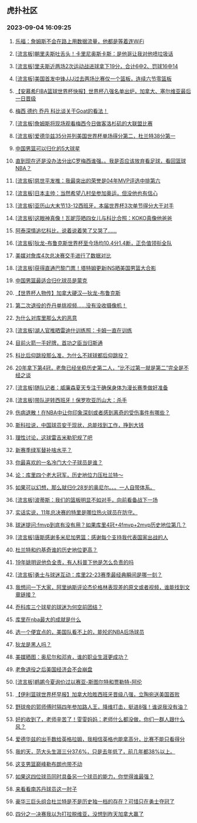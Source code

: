 ## 虎扑社区 
### 2023-09-04 16:09:25

1. [乐福：詹姆斯不会在路上用数据流量，他都是等着连WiFi](https://bbs.hupu.com/61984723.html)

2. [[流言板]朝里夫斯吐舌头！卡里尼奥斯卡斯：是他哥让我对他喷垃圾话](https://bbs.hupu.com/61984847.html)

3. [[流言板]里夫斯近两场2次运动战进球拿下19分，合计6中2、罚球16中14](https://bbs.hupu.com/61984198.html)

4. [[流言板]美国首发中锋JJJ过去两场比赛仅一个篮板，连续六节零篮板](https://bbs.hupu.com/61983164.html)

5. [【安慕希FIBA篮球世界杯快报】世界杯八强名单出炉，加拿大、塞尔维亚最后一日晋级](https://bbs.hupu.com/61983170.html)

6. [梅西 德约 乔丹 科比谈关于Goat的看法！](https://bbs.hupu.com/61982743.html)

7. [[流言板]詹姆斯将现场观看梅西今日做客洛杉矶的大联盟比赛](https://bbs.hupu.com/61981886.html)

8. [[流言板]爱德华兹35分并列美国世界杯单场得分第二，杜兰特38分第一](https://bbs.hupu.com/61984377.html)

9. [中国男篮可以归化的5大球星](https://bbs.hupu.com/61984030.html)

10. [直到现在还是没办法分出C罗梅西谁强。。我是否应该放弃看足球，看回篮球NBA？](https://bbs.hupu.com/61984642.html)

11. [[流言板]慈世平发推：我最突出的荣誉是04年MVP评选中排第六](https://bbs.hupu.com/61984952.html)

12. [[流言板]日本主帅：当然希望八村垒参加奥运，但没他也有信心](https://bbs.hupu.com/61981844.html)

13. [[流言板]亚历山大末节13-12西班牙，本届世界杯3次单节得分大于对手](https://bbs.hupu.com/61985268.html)

14. [[流言板]这眼神真像！瓦妮莎晒四女儿与科比合照：KOKO真像他爸爸](https://bbs.hupu.com/61985322.html)

15. [阿泰深情追忆科比，说着说着笑了又哭了……](https://bbs.hupu.com/61982404.html)

16. [[流言板]狄龙-布鲁克斯世界杯至今场均10.4分1.4断，正负值领衔全队](https://bbs.hupu.com/61983124.html)

17. [美媒对詹库4次总决赛交手进行了数据对比](https://bbs.hupu.com/61984990.html)

18. [[流言板]获得直通巴黎门票！塔特姆更新INS晒美国男篮大合影](https://bbs.hupu.com/61985446.html)

19. [中国男篮最适合归化球员是蒙克](https://bbs.hupu.com/61983075.html)

20. [【世界杯人物传】加拿大硬汉—狄龙-布鲁克斯](https://bbs.hupu.com/61982394.html)

21. [第二次退役的乔丹单挑视频……没有没收摄像机！](https://bbs.hupu.com/61981402.html)

22. [为什么对库里那么大的恶意](https://bbs.hupu.com/61984773.html)

23. [[流言板]湖人官推晒雷迪什训练照：卡姆一直在训练](https://bbs.hupu.com/61981081.html)

24. [目前火箭一手好牌，首功之臣当归斯通](https://bbs.hupu.com/61984633.html)

25. [科比后仰跳投那么准，为什么不球球都后仰跳投？](https://bbs.hupu.com/61985388.html)

26. [20年拿下第4冠，老詹已经坐稳历史第二人，“比不过第一就是第二”完全是不经之谈](https://bbs.hupu.com/61983955.html)

27. [[流言板]随队记者：威廉森夏天专注于确保身体为漫长赛季做好准备](https://bbs.hupu.com/61983009.html)

28. [[流言板]带队逆转西班牙！保罗吹亚历山大：杀手](https://bbs.hupu.com/61985379.html)

29. [伤病退散！在NBA中让你印象深刻或者感到离奇的受伤事件有哪些？](https://bbs.hupu.com/61985876.html)

30. [斯科拉说，中国球员安于现状，总能找到工作，挣到大钱](https://bbs.hupu.com/61984136.html)

31. [理性讨论，这球雷吉米勒犯规了吧](https://bbs.hupu.com/61981711.html)

32. [新赛季绿军替补啥水平？](https://bbs.hupu.com/61985614.html)

33. [你最喜欢的一名冷门大个子球员是谁？](https://bbs.hupu.com/61984561.html)

34. [论：库里四个老大冠军，历史地位力压杜兰特～](https://bbs.hupu.com/61985241.html)

35. [如果可以幻想，那么就归化﻿28岁的奥尼尔。。。一人自带体系。](https://bbs.hupu.com/61983970.html)

36. [[流言板]波蒂斯：我们的篮板明显不如对手，向前看备战下一场](https://bbs.hupu.com/61981515.html)

37. [实话实说，11年总决赛的特里是哪位热火球员在防守。](https://bbs.hupu.com/61984476.html)

38. [球迷提问:fmvp到底有没有用？如果库里4冠+4fmvp+2mvp历史地位第几？](https://bbs.hupu.com/61985792.html)

39. [[流言板]唐斯感谢多米尼加男篮：感谢每个支持我代表国家出战的人](https://bbs.hupu.com/61983400.html)

40. [杜兰特和约基奇谁的历史地位更高？](https://bbs.hupu.com/61985725.html)

41. [19年姚明说他负全责，有人科普下他是怎么负责的吗](https://bbs.hupu.com/61985818.html)

42. [[流言板]勇士与球迷互动：库里22-23赛季最经典瞬间是哪一刻？](https://bbs.hupu.com/61983257.html)

43. [我想问一下大家，阿里纳斯评论杰伦格林表现差的原文或者视频，谁能找到文章链接？](https://bbs.hupu.com/61984562.html)

44. [乔科库三个球星的球迷为何空前团结？](https://bbs.hupu.com/61985019.html)

45. [库里在nba最大的成就是什么](https://bbs.hupu.com/61985557.html)

46. [选一个便宜点的，美国队看不上的，能抡的NBA后场球员](https://bbs.hupu.com/61985376.html)

47. [狄龙是黑人吗？](https://bbs.hupu.com/61984515.html)

48. [美媒晒图：奥尼尔和邓肯，谁的职业生涯更成功？](https://bbs.hupu.com/61985655.html)

49. [老詹退役之后美国经济会不会崩盘](https://bbs.hupu.com/61985311.html)

50. [[流言板]鹈鹕今夏询价过以赛亚-斯图尔特和贾勒特-阿伦](https://bbs.hupu.com/61983264.html)

51. [【伊利篮球世界杯早报】加拿大险胜西班牙晋级八强，立陶宛送美国首败](https://bbs.hupu.com/61978351.html)

52. [野球帝的郭师傅时隔四年参加路人王，降维打击，挺进8强！谁说我没有油？](https://bbs.hupu.com/61984427.html)

53. [好的收到了，老师辛苦了！雯雯妈妈：老师什么都没做，你们一群人跟什么风？](https://bbs.hupu.com/61984622.html)

54. [爱德华兹的出手数给英格拉姆，我相信英格也能拿高分，比赛不能只看得分](https://bbs.hupu.com/61984968.html)

55. [我的天，范大头生涯三分37.6%，只是去年低了，前几年都38%以上。](https://bbs.hupu.com/61982524.html)

56. [这支男篮巅峰勒布朗也带不动](https://bbs.hupu.com/61984640.html)

57. [如果这四位球员同时具备另一个球员的能力，你觉得谁最强？](https://bbs.hupu.com/61985509.html)

58. [来看看南苏丹球员这一肘子](https://bbs.hupu.com/61984592.html)

59. [豪华三巨头组合杜兰特是不是历史独一档的存在？可惜只在勇士夺冠了](https://bbs.hupu.com/61984829.html)

60. [四分之一决赛我以为打拉脱维亚，没想到昨天加拿大赢了](https://bbs.hupu.com/61985269.html)

